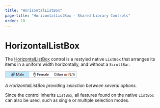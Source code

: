```yaml
---
title: "HorizontalListBox"
page-title: "HorizontalListBox - Shared Library Controls"
order: 19
---
```

# HorizontalListBox

The [HorizontalListBox](xref:@ActiproUIRoot.Controls.HorizontalListBox) control is a restyled native `ListBox` that arranges its items in a uniform width horizontally, and without a `ScrollBar`.

![Screenshot](../images/horizontallistbox-gender.png)

*A HorizontalListBox providing selection between several options.*

Since the control inherits `ListBox`, all features found on the native `ListBox` can also be used, such as single or multiple selection modes.
